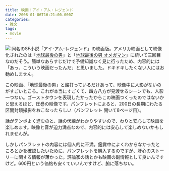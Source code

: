 ```yaml
---
title: 映画：アイ・アム・レジェンド
date: 2008-01-06T16:21:00.000Z
categories:
- 雑文
tags:
- movie
---
```

![](http://ec2.images-amazon.com/images/I/41pR62flYFL._SL180_.jpg) 同名のSF小説「アイ･アム･レジェンド」の映画版。アメリカ映画として映像化されたのは「[地球最後の男](http://www.amazon.co.jp/gp/product/B000PE0IZI?ie=UTF8&tag=yutakayamaguc-22&linkCode=xm2&camp=247&creativeASIN=B000PE0IZI)」と「[地球最後の男 オメガマン](http://www.amazon.co.jp/gp/product/B000V97J1I?ie=UTF8&tag=yutakayamaguc-22&linkCode=xm2&camp=247&creativeASIN=B000V97J1I)」に続いて三回目なのだそう。簡単なあらすじだけで予備知識なく見に行ったため、内容的には「あっ、こういう映画だったんだ」と思いました。ドキドキしたくない人にはお勧めしません。

<!-- more -->

この映画、「地球最後の男」と銘打っているだけあって、映像中に人影がないのがすごいところ。これが本当にすごくて、四方八方が見渡せるシーンでも、人影一つない。ゴーストタウンを表現したかったからこの映画つくったのではないかと思えるほど、圧巻の映像です。パンフレットによると、200日の長期にわたる区間封鎖撮影をおこなったらしい（パンフレット 開いて8ページ目）。

話がテンポよく進むのと、話の伏線がわかりやすいので、わりと安心して映画を楽しめます。映像と音が迫力満点なので、内容的には安心して楽しめないかもしれませんが。

しかしパンフレットの内容には個人的に不満。鑑賞中によくわからなかったところとかを確認したいために、パンフレットを購入するのですが、肝心のストーリーに関する情報が薄かった。評論家の話とかも映画の副情報として良いんですけど。600円という価格も安くていいんですけど、腑に落ちない。
